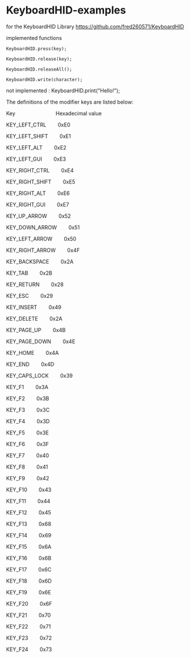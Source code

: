 # KeyboardHID-examples
for the KeyboardHID Library
https://github.com/fred260571/KeyboardHID

implemented functions

    KeyboardHID.press(key);
    
    KeyboardHID.release(key);
    
    KeyboardHID.releaseAll();
    
    KeyboardHID.write(character);
    
not implemented : KeyboardHID.print("Hello!");
    

The definitions of the modifier keys are listed below:

Key                             Hexadecimal value

KEY_LEFT_CTRL         0xE0

KEY_LEFT_SHIFT             0xE1

KEY_LEFT_ALT             0xE2

KEY_LEFT_GUI             0xE3

KEY_RIGHT_CTRL             0xE4

KEY_RIGHT_SHIFT            0xE5

KEY_RIGHT_ALT            0xE6

KEY_RIGHT_GUI            0xE7

KEY_UP_ARROW             0x52

KEY_DOWN_ARROW             0x51

KEY_LEFT_ARROW             0x50

KEY_RIGHT_ARROW            0x4F

KEY_BACKSPACE            0x2A

KEY_TAB                0x2B

KEY_RETURN               0x28

KEY_ESC                0x29

KEY_INSERT               0x49

KEY_DELETE               0x2A

KEY_PAGE_UP              0x4B

KEY_PAGE_DOWN            0x4E

KEY_HOME               0x4A

KEY_END                0x4D

KEY_CAPS_LOCK            0x39

KEY_F1                 0x3A

KEY_F2                 0x3B

KEY_F3                 0x3C

KEY_F4                 0x3D

KEY_F5                 0x3E

KEY_F6                 0x3F

KEY_F7                 0x40

KEY_F8                 0x41

KEY_F9                 0x42

KEY_F10                0x43

KEY_F11                0x44

KEY_F12                0x45

KEY_F13            0x68

KEY_F14                0x69

KEY_F15                0x6A

KEY_F16                0x6B

KEY_F17                0x6C

KEY_F18                0x6D

KEY_F19                0x6E

KEY_F20                0x6F

KEY_F21                0x70

KEY_F22                0x71

KEY_F23                0x72

KEY_F24                0x73

